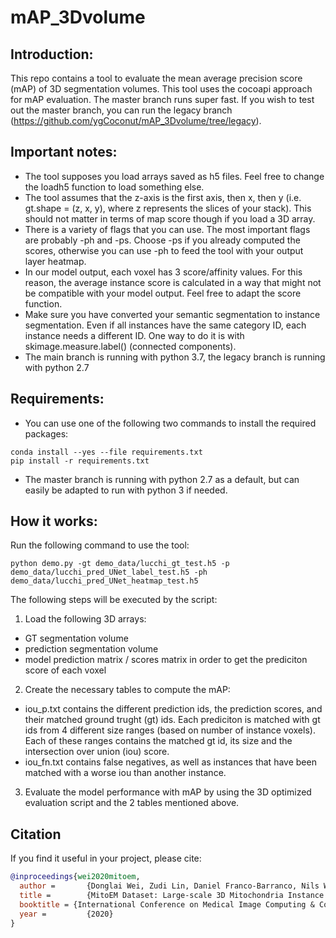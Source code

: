 # mAP_3Dvolume

## Introduction:
This repo contains a tool to evaluate the mean average precision score (mAP) of 3D segmentation volumes. This tool uses the cocoapi approach for mAP evaluation. The master branch runs super fast. If you wish to test out the master branch, you can run the legacy branch (https://github.com/ygCoconut/mAP_3Dvolume/tree/legacy). 

## Important notes:
- The tool supposes you load arrays saved as h5 files. Feel free to change the loadh5 function to load something else.
- The tool assumes that the z-axis is the first axis, then x, then y (i.e. gt.shape = (z, x, y), where z represents the slices of your stack). This should not matter in terms of map score though if you load a 3D array.
- There is a variety of flags that you can use. The most important flags are probably -ph and -ps. Choose -ps if you already computed the scores, otherwise you can use -ph to feed the tool with your output layer heatmap.
- In our model output, each voxel has 3 score/affinity values. For this reason, the average instance score is calculated in a way that might not be compatible with your model output. Feel free to adapt the score function.
- Make sure you have converted your semantic segmentation to instance segmentation. Even if all instances have the same category ID, each instance needs a different ID. One way to do it is with skimage.measure.label() (connected components).
- The main branch is running with python 3.7, the legacy branch is running with python 2.7 

## Requirements:
- You can use one of the following two commands to install the required packages:
```
conda install --yes --file requirements.txt
pip install -r requirements.txt
```


- The master branch is running with python 2.7 as a default, but can easily be adapted to run with python 3 if needed.

## How it works:
Run the following command to use the tool:
```
python demo.py -gt demo_data/lucchi_gt_test.h5 -p demo_data/lucchi_pred_UNet_label_test.h5 -ph demo_data/lucchi_pred_UNet_heatmap_test.h5
```
The following steps will be executed by the script:
1) Load the following 3D arrays:
- GT segmentation volume
- prediction segmentation volume
- model prediction matrix / scores matrix in order to get the prediciton score of each voxel

2) Create the necessary tables to compute the mAP:
- iou_p.txt contains the different prediction ids, the prediction scores, and their matched ground trught (gt) ids. Each prediciton is matched with gt ids from 4 different size ranges (based on number of instance voxels). Each of these ranges contains the matched  gt id, its size and the intersection over union (iou) score. 
- iou_fn.txt contains false negatives, as well as instances that have been matched with a worse iou than another instance.  

3) Evaluate the model performance with mAP by using the 3D optimized evaluation script  and the 2 tables mentioned above.

## Citation
If you find it useful in your project, please cite:

```bibtex
@inproceedings{wei2020mitoem,
  author =       {Donglai Wei, Zudi Lin, Daniel Franco-Barranco, Nils Wendt, Xingyu Liu, Wenjie Yin, Xin Huang, Aarush Gupta, Won-Dong Jang, Xueying Wang, Ignacio Arganda-Carreras, Jeff Lichtman, Hanspeter Pfister},
  title =        {MitoEM Dataset: Large-scale 3D Mitochondria Instance Segmentation from EM Images},
  booktitle = {International Conference on Medical Image Computing & Computer Assisted Intervention (MICCAI)},
  year =         {2020}
}
```

